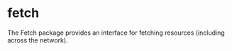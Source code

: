 # fetch
The Fetch package provides an interface for fetching resources (including across the network).
